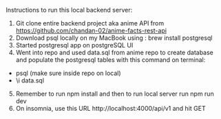 Instructions to run this local backend server:

1. Git clone entire backend project aka anime API from https://github.com/chandan-02/anime-facts-rest-api
2. Download psql locally on my MacBook using : brew install postgresql
3. Started postgresql app on postgreSQL UI
4. Went into repo and used data.sql from anime repo to create database and populate the postgresql tables with this command on terminal: 
- psql (make sure inside repo on local)
- \i data.sql
5. Remember to run npm install and then to run local server run npm run dev
6. On insomnia, use this URL http://localhost:4000/api/v1 and hit GET
